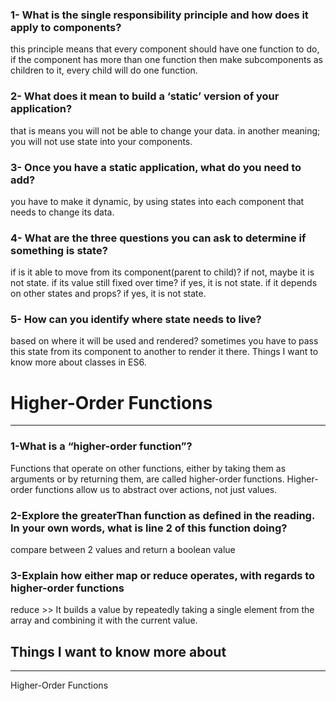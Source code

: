 
### 1- What is the single responsibility principle and how does it apply to components?

this principle means that every component should have one function to do, if the component has more 
than one function then make subcomponents as children to it, every child will do one function.

### 2- What does it mean to build a ‘static’ version of your application?

that is means you will not be able to change your data. in another meaning; you will not use state into your components.



### 3- Once you have a static application, what do you need to add?

you have to make it dynamic, by using states into each component that needs to change its data.

### 4- What are the three questions you can ask to determine if something is state?

if is it able to move from its component(parent to child)? if not, maybe it is not state.
if its value still fixed over time? if yes, it is not state.
if it depends on other states and props? if yes, it is not state.

### 5- How can you identify where state needs to live?

based on where it will be used and rendered? sometimes you have to pass this state from its component to another to render it there.
Things I want to know more about
classes in ES6.

# Higher-Order Functions

---


### 1-What is a “higher-order function”?

Functions that operate on other functions, either by taking them as arguments or by returning them, are called higher-order functions.
Higher-order functions allow us to abstract over actions, not just values. 

### 2-Explore the greaterThan function as defined in the reading. In your own words, what is line 2 of this function doing?

compare between 2 values and return a boolean value


### 3-Explain how either map or reduce operates, with regards to higher-order functions

reduce >> It builds a value by repeatedly taking a single element from the array and combining it with the current value.

## Things I want to know more about

---

Higher-Order Functions